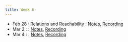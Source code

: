 ```yaml
---
title: Week 6
---
```


- Feb 28 : Relations and Reachability : [Notes](https://hackmd.io/@lfs/HkmlbZKlc), [Recording](#)
- Mar 2 : : [Notes](#), [Recording](#)
- Mar 4 : : [Notes](#), [Recording](#)
